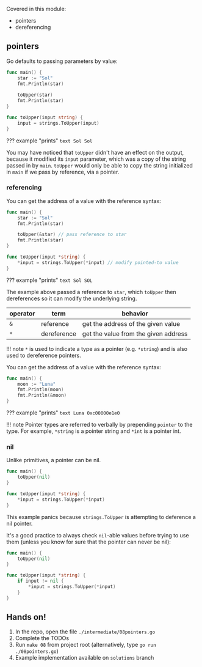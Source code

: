 Covered in this module:

* pointers
* dereferencing

## pointers
Go defaults to passing parameters by value:
```go
func main() {
	star := "Sol"
	fmt.Println(star)
	
	toUpper(star)
	fmt.Println(star)
}

func toUpper(input string) {
	input = strings.ToUpper(input)
}
```

??? example "prints"
    ```text
    Sol
    Sol
    ```

You may have noticed that `toUpper` didn't have an effect on the output, because it modified its `input` parameter, which was a copy of the string passed in by `main`. `toUpper` would only be able to copy the string initialized in `main` if we pass by reference, via a pointer.

### referencing
You can get the address of a value with the reference syntax:
```go
func main() {
	star := "Sol"
	fmt.Println(star)

	toUpper(&star) // pass reference to star
	fmt.Println(star)
}

func toUpper(input *string) {
	*input = strings.ToUpper(*input) // modify pointed-to value
}
```

??? example "prints"
    ```text
    Sol
    SOL
    ```

The example above passed a reference to `star`, which `toUpper` then dereferences so it can modify the underlying string.

| operator | term        | behavior                            |
| -------- | ----------- | ----------------------------------- |
| `&`      | reference   | get the address of the given value  |
| `*`      | dereference | get the value from the given address|

!!! note
    `*` is used to indicate a type as a pointer (e.g. `*string`) and is also used to dereference pointers.

You can get the address of a value with the reference syntax:
```go
func main() {
	moon := "Luna"
	fmt.Println(moon)
	fmt.Println(&moon)
}
```

??? example "prints"
    ```text
    Luna
    0xc00000e1e0
    ```

!!! note
    Pointer types are referred to verbally by prepending `pointer` to the type. For example, `*string` is a pointer string and `*int` is a pointer int.

### nil
Unlike primitives, a pointer can be nil.
```go
func main() {
	toUpper(nil)
}

func toUpper(input *string) {
	*input = strings.ToUpper(*input)
}
```
This example panics because `strings.ToUpper` is attempting to deference a nil pointer.

It's a good practice to always check `nil`-able values before trying to use them (unless you know for sure that the pointer can never be nil):
```go
func main() {
	toUpper(nil)
}

func toUpper(input *string) {
	if input != nil {
		*input = strings.ToUpper(*input)
    }
}
```

## Hands on!
1. In the repo, open the file `./intermediate/08pointers.go`
2. Complete the TODOs
3. Run `make 08` from project root (alternatively, type `go run ./08pointers.go`)
4. Example implementation available on `solutions` branch
